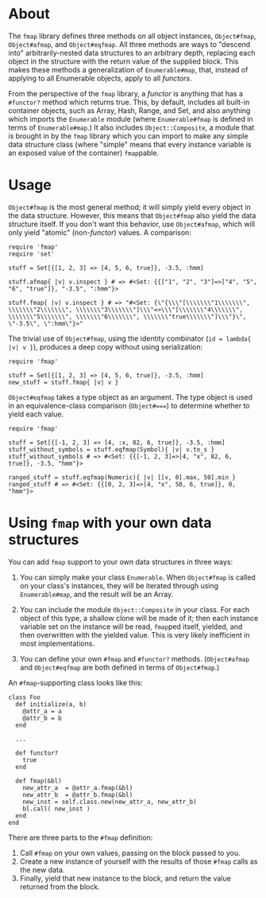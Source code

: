 # About

The `fmap` library defines three methods on all object instances, `Object#fmap`, `Object#afmap`, and `Object#eqfmap`. All three methods are ways to "descend into" arbitrarily-nested data structures to an arbitrary depth, replacing each object in the structure with the return value of the supplied block. This makes these methods a generalization of `Enumerable#map`, that, instead of applying to all Enumerable objects, apply to all *functors*.

From the perspective of the `fmap` library, a *functor* is anything that has a `#functor?` method which returns true. This, by default, includes all built-in container objects, such as Array, Hash, Range, and Set, and also anything which imports the `Enumerable` module (where `Enumerable#fmap` is defined in terms of `Enumerable#map`.) It also includes `Object::Composite`, a module that is brought in by the `fmap` library which you can import to make any simple data structure class (where "simple" means that every instance variable is an exposed value of the container) `fmap`pable.

# Usage

`Object#fmap` is the most general method; it will simply yield every object in the data structure. However, this means that `Object#fmap` also yield the data structure itself. If you don't want this behavior, use `Object#afmap`, which will only yield "atomic" (non-*functor*) values. A comparison:

    require 'fmap'
    require 'set'
    
    stuff = Set[{[1, 2, 3] => [4, 5, 6, true]}, -3.5, :hmm]
    
    stuff.afmap{ |v| v.inspect } # => #<Set: {{["1", "2", "3"]=>["4", "5", "6", "true"]}, "-3.5", ":hmm"}>
    
    stuff.fmap{ |v| v.inspect } # => "#<Set: {\"{\\\"[\\\\\\\"1\\\\\\\", \\\\\\\"2\\\\\\\", \\\\\\\"3\\\\\\\"]\\\"=>\\\"[\\\\\\\"4\\\\\\\", \\\\\\\"5\\\\\\\", \\\\\\\"6\\\\\\\", \\\\\\\"true\\\\\\\"]\\\"}\", \"-3.5\", \":hmm\"}>"
    
The trivial use of `Object#fmap`, using the identity combinator (`id = lambda{ |v| v }`), produces a deep copy without using serialization:

    require 'fmap'

    stuff = Set[{[1, 2, 3] => [4, 5, 6, true]}, -3.5, :hmm]
    new_stuff = stuff.fmap{ |v| v }

`Object#eqfmap` takes a type object as an argument. The type object is used in an equivalence-class comparison (`Object#===`) to determine whether to yield each value.

    require 'fmap'

    stuff = Set[{[-1, 2, 3] => [4, :x, 82, 6, true]}, -3.5, :hmm]
    stuff_without_symbols = stuff.eqfmap(Symbol){ |v| v.to_s }
    stuff_without_symbols # => #<Set: {{[-1, 2, 3]=>[4, "x", 82, 6, true]}, -3.5, "hmm"}>

    ranged_stuff = stuff.eqfmap(Numeric){ |v| [[v, 0].max, 50].min }
    ranged_stuff # => #<Set: {{[0, 2, 3]=>[4, "x", 50, 6, true]}, 0, "hmm"}>


# Using `fmap` with your own data structures

You can add `fmap` support to your own data structures in three ways:

1. You can simply make your class `Enumerable`. When `Object#fmap` is called on your class's instances, they will be iterated through using `Enumerable#map`, and the result will be an Array.

2. You can include the module `Object::Composite` in your class. For each object of this type, a shallow clone will be made of it; then each instance variable set on the instance will be read, `fmap`ped itself, yielded, and then overwritten with the yielded value. This is very likely inefficient in most implementations.

3. You can define your own `#fmap` and `#functor?` methods. (`Object#afmap` and `Object#eqfmap` are both defined in terms of `Object#fmap`.)

An `#fmap`-supporting class looks like this:

    class Foo
      def initialize(a, b)
        @attr_a = a
        @attr_b = b
      end

      ...
    
      def functor?
        true
      end
      
      def fmap(&bl)
        new_attr_a  = @attr_a.fmap(&bl)
        new_attr_b  = @attr_b.fmap(&bl)
        new_inst = self.class.new(new_attr_a, new_attr_b)
        bl.call( new_inst )
      end
    end

There are three parts to the `#fmap` definition:

1. Call `#fmap` on your own values, passing on the block passed to you.
2. Create a new instance of yourself with the results of those `#fmap` calls as the new data.
3. Finally, yield that new instance to the block, and return the value returned from the block.